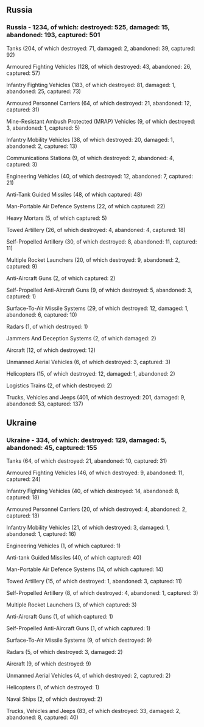 
 
 ## Russia
 
 ### Russia - 1234, of which: destroyed: 525, damaged: 15, abandoned: 193, captured: 501

 

 

 Tanks (204, of which destroyed: 71, damaged: 2, abandoned: 39, captured: 92)

 Armoured Fighting Vehicles (128, of which destroyed: 43, abandoned: 26, captured: 57)

 Infantry Fighting Vehicles (183, of which destroyed: 81, damaged: 1, abandoned: 25, captured: 73)

 Armoured Personnel Carriers (64, of which destroyed: 21, abandoned: 12, captured: 31)

 Mine-Resistant Ambush Protected (MRAP) Vehicles (9, of which destroyed: 3, abandoned: 1, captured: 5)

 Infantry Mobility Vehicles (38, of which destroyed: 20, damaged: 1, abandoned: 2, captured: 13)

 Communications Stations (9, of which destroyed: 2, abandoned: 4, captured: 3)

 Engineering Vehicles (40, of which destroyed: 12, abandoned: 7, captured: 21)

 Anti-Tank Guided Missiles (48, of which captured: 48)

 Man-Portable Air Defence Systems (22, of which captured: 22)

 Heavy Mortars (5, of which captured: 5)

 Towed Artillery (26, of which destroyed: 4, abandoned: 4, captured: 18)

 Self-Propelled Artillery (30, of which destroyed: 8, abandoned: 11, captured: 11)

 Multiple Rocket Launchers (20, of which destroyed: 9, abandoned: 2, captured: 9)

 Anti-Aircraft Guns (2, of which captured: 2)

 Self-Propelled Anti-Aircraft Guns (9, of which destroyed: 5, abandoned: 3, captured: 1)

 Surface-To-Air Missile Systems (29, of which destroyed: 12, damaged: 1, abandoned: 6, captured: 10)

 Radars (1, of which destroyed: 1)

 Jammers And Deception Systems (2, of which damaged: 2)

 Aircraft (12, of which destroyed: 12)

 Unmanned Aerial Vehicles (6, of which destroyed: 3, captured: 3)

 Helicopters (15, of which destroyed: 12, damaged: 1, abandoned: 2)

 Logistics Trains (2, of which destroyed: 2)

 Trucks, Vehicles and Jeeps (401, of which destroyed: 201, damaged: 9, abandoned: 53, captured: 137)

 
 
 ## Ukraine
 
 ### Ukraine - 334, of which: destroyed: 129, damaged: 5, abandoned: 45, captured: 155

 

 

 Tanks (64, of which destroyed: 21, abandoned: 10, captured: 31)

 Armoured Fighting Vehicles (46, of which destroyed: 9, abandoned: 11, captured: 24)

 Infantry Fighting Vehicles (40, of which destroyed: 14, abandoned: 8, captured: 18)

 Armoured Personnel Carriers (20, of which destroyed: 4, abandoned: 2, captured: 13)

 Infantry Mobility Vehicles (21, of which destroyed: 3, damaged: 1, abandoned: 1, captured: 16)

 Engineering Vehicles (1, of which captured: 1)

 Anti-tank Guided Missiles (40, of which captured: 40)

 Man-Portable Air Defence Systems (14, of which captured: 14)

 Towed Artillery (15, of which destroyed: 1, abandoned: 3, captured: 11)

 Self-Propelled Artillery (8, of which destroyed: 4, abandoned: 1, captured: 3)

 Multiple Rocket Launchers (3, of which captured: 3)

 Anti-Aircraft Guns (1, of which captured: 1)

 Self-Propelled Anti-Aircraft Guns (1, of which captured: 1)

 Surface-To-Air Missile Systems (9, of which destroyed: 9)

 

 

 Radars (5, of which destroyed: 3, damaged: 2)

 Aircraft (9, of which destroyed: 9)

 Unmanned Aerial Vehicles (4, of which destroyed: 2, captured: 2)

 Helicopters (1, of which destroyed: 1)

 Naval Ships (2, of which destroyed: 2)

 Trucks, Vehicles and Jeeps (83, of which destroyed: 33, damaged: 2, abandoned: 8, captured: 40)

